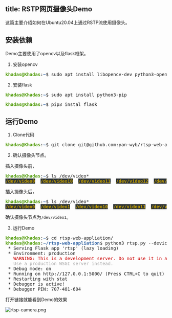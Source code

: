 title: RSTP网页摄像头Demo
---

这篇主要介绍如何在Ubuntu20.04上通过RSTP流使用摄像头。


## 安装依赖

Demo主要使用了opencv以及flask框架。

1. 安装opencv

<pre><font color="#4E9A06"><b>khadas@Khadas</b></font>:<font color="#3465A4"><b>~</b></font>$ sudo apt install libopencv-dev python3-opencv</pre>

2. 安装flask

<pre><font color="#4E9A06"><b>khadas@Khadas</b></font>:<font color="#3465A4"><b>~</b></font>$ sudo apt install python3-pip</pre>
<pre><font color="#4E9A06"><b>khadas@Khadas</b></font>:<font color="#3465A4"><b>~</b></font>$ pip3 instal flask</pre>

## 运行Demo

1. Clone代码

<pre><font color="#4E9A06"><b>khadas@Khadas</b></font>:<font color="#3465A4"><b>~</b></font>$ git clone git@github.com:yan-wyb/rtsp-web-appliation.git</pre>

2. 确认摄像头节点。

插入摄像头前，

<pre><font color="#4E9A06"><b>khadas@Khadas</b></font>:<font color="#3465A4"><b>~</b></font>$ ls /dev/video*
<span style="background-color:#2E3436"><font color="#C4A000"><b>/dev/video0</b></font></span>  <span style="background-color:#2E3436"><font color="#C4A000"><b>/dev/video10</b></font></span>  <span style="background-color:#2E3436"><font color="#C4A000"><b>/dev/video11</b></font></span>  <span style="background-color:#2E3436"><font color="#C4A000"><b>/dev/video12</b></font></span>  <span style="background-color:#2E3436"><font color="#C4A000"><b>/dev/video13</b></font></span>  <span style="background-color:#2E3436"><font color="#C4A000"><b>/dev/videosync</b></font></span></pre>

插入摄像头后，

<pre><font color="#4E9A06"><b>khadas@Khadas</b></font>:<font color="#3465A4"><b>~</b></font>$ ls /dev/video*
<span style="background-color:#2E3436"><font color="#C4A000"><b>/dev/video0</b></font></span>  <span style="background-color:#2E3436"><font color="#C4A000"><b>/dev/video1</b></font></span>  <span style="background-color:#2E3436"><font color="#C4A000"><b>/dev/video10</b></font></span>  <span style="background-color:#2E3436"><font color="#C4A000"><b>/dev/video11</b></font></span>  <span style="background-color:#2E3436"><font color="#C4A000"><b>/dev/video12</b></font></span>  <span style="background-color:#2E3436"><font color="#C4A000"><b>/dev/video13</b></font></span>  <span style="background-color:#2E3436"><font color="#C4A000"><b>/dev/videosync</b></font></span></pre>

确认摄像头节点为`/dev/video1`。

3. 运行Demo

<pre><font color="#4E9A06"><b>khadas@Khadas</b></font>:<font color="#3465A4"><b>~</b></font>$ cd rtsp-web-appliation/
<font color="#4E9A06"><b>khadas@Khadas</b></font>:<font color="#3465A4"><b>~/rtsp-web-appliation</b></font>$ python3 rtsp.py --device 1
 * Serving Flask app &apos;rtsp&apos; (lazy loading)
 * Environment: production
<font color="#CC0000">   WARNING: This is a development server. Do not use it in a production deployment.</font>
<font color="#AAAAAA">   Use a production WSGI server instead.</font>
 * Debug mode: on
 * Running on http://127.0.0.1:5000/ (Press CTRL+C to quit)
 * Restarting with stat
 * Debugger is active!
 * Debugger PIN: 707-481-604
</pre>


打开链接就能看到Demo的效果

![rtsp-camera.png](/linux/images/vim1/rtsp-camera.png)

